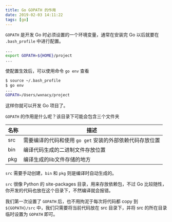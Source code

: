 ```yaml
---
title: Go GOPATH 的作用
date: 2019-02-03 14:11:22
tags: [go]
---
```


`GOPATH` 是开发 Go 时必须设置的一个环境变量，通常在安装完 Go 以后就要在 `.bash_profile` 中进行配置。

<!-- more --><!-- toc -->

```bash
...
export GOPATH=${HOME}/project
...
```

使配置生效后，可以使用命令 `go env` 查看

```bash
$ source ~/.bash_profile
$ go env
...
GOPATH=/Users/wxnacy/project
```

这样你就可以开发 Go 项目了。

`GOPATH` 的作用是什么呢？该目录下可能会包含三个文件夹

名称|描述
----|------
src | 需要编译的代码和使用 `go get` 安装的外部依赖代码存放位置
bin | 编译代码生成的二进制文件存放位置
pkg | 编译生成的lib文件存储的地方

`src` 需要手动创建，`bin` 和 `pkg` 则是编译时自动生成的。

`src` 很像 Python 的 site-packages 目录，用来存放依赖包，不过 Go 比较随性，你开发的代码也放在这个目录下，不然编译就会报错。

我们第一次设置了 `GOPATH` 后，也不用拘泥于每次将代码都 copy 到 `${GOPATH}/src` 中，我们只需要将当前代码放在 src 目录下，并将 src 的所在目录临时设置为 `GOPATH` 即可。


